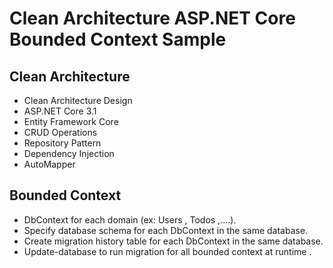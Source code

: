 # Clean Architecture ASP.NET Core Bounded Context Sample

## Clean Architecture

- Clean Architecture Design
- ASP.NET Core 3.1
- Entity Framework Core
- CRUD Operations
- Repository Pattern
- Dependency Injection
- AutoMapper

## Bounded Context

- DbContext for each domain (ex: Users , Todos ,....).
- Specify database schema for each DbContext in the same database.
- Create migration history table for each DbContext in the same database.
- Update-database to run migration for all bounded context at runtime .

